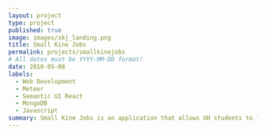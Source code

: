 ```yaml
---
layout: project
type: project
published: true
image: images/skj_landing.png
title: Small Kine Jobs
permalink: projects/smallkinejobs
# All dates must be YYYY-MM-DD format!
date: 2018-05-08
labels:
  - Web Development
  - Meteor
  - Semantic UI React
  - MongoDB
  - Javascript
summary: Small Kine Jobs is an application that allows UH students to find short term employment opportunities at the University of Hawaii in a fast and easy manner.
---
```

